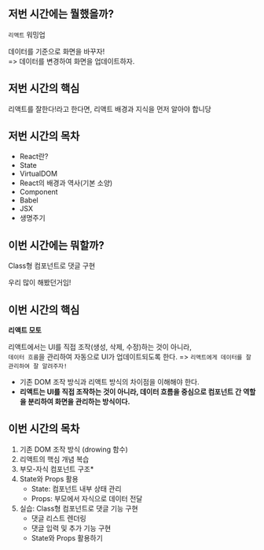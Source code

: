 ## 저번 시간에는 뭘했을까?

`리액트` 워밍업

데이터를 기준으로 화면을 바꾸자!  
=> 데이터를 변경하여 화면을 업데이트하자.  

## 저번 시간의 핵심

리액트를 잘한다!라고 한다면, 리액트 배경과 지식을 먼저 알아야 합니당  

## 저번 시간의 목차

- React란?
- State
- VirtualDOM
- React의 배경과 역사(기본 소양)
- Component
- Babel
- JSX
- 생명주기

## 이번 시간에는 뭐할까?

Class형 컴포넌트로 댓글 구현

우리 많이 해봤던거임!

## 이번 시간의 핵심

**리액트 모토**

리액트에서는 UI를 직접 조작(생성, 삭제, 수정)하는 것이 아니라,  
`데이터 흐름`을 관리하여 자동으로 UI가 업데이트되도록 한다.
=> `리액트에게 데이터를 잘 관리하여 잘 알려주자!`  

- 기존 DOM 조작 방식과 리액트 방식의 차이점을 이해해야 한다.
- **리액트는 UI를 직접 조작하는 것이 아니라, 데이터 흐름을 중심으로 컴포넌트 간 역할을 분리하여 화면을 관리하는 방식이다.**

## 이번 시간의 목차  

1. 기존 DOM 조작 방식 (drowing 함수)
2. 리액트의 핵심 개념 복습  
3. 부모-자식 컴포넌트 구조* 
4. State와 Props 활용
   - State: 컴포넌트 내부 상태 관리  
   - Props: 부모에서 자식으로 데이터 전달  
5. 실습: Class형 컴포넌트로 댓글 기능 구현
   - 댓글 리스트 렌더링  
   - 댓글 입력 및 추가 기능 구현  
   - State와 Props 활용하기  